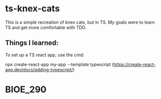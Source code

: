 # ts-knex-cats
This is a simple recreation of knex cats, but in TS. My goals were to learn TS and get more comfortable with TDD.

## Things I learned:
To set up a TS react app, use the cmd:

npx create-react-app my-app --template typescript
(https://create-react-app.dev/docs/adding-typescript/)
# BIOE_290
